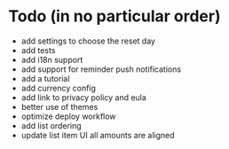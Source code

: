 # Todo (in no particular order)

- add settings to choose the reset day
- add tests
- add i18n support
- add support for reminder push notifications
- add a tutorial
- add currency config
- add link to privacy policy and eula
- better use of themes
- optimize deploy workflow
- add list ordering
- update list item UI all amounts are aligned
